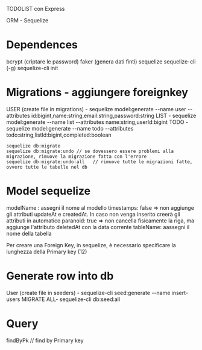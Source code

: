 TODOLIST con Express

ORM - Sequelize

# Dependences
bcrypt (criptare le password)
faker (genera dati finti)
sequelize
sequelize-cli (-g)
    sequelize-cli init

# Migrations - aggiungere foreignkey
USER (create file in migrations) - sequelize model:generate --name user --attributes id:bigint,name:string,email:string,password:string
LIST - sequelize model:generate --name list --attributes name:string,userId:bigint
TODO - sequelize model:generate --name todo --attributes todo:string,listId:bigint,completed:boolean

    sequelize db:migrate   
    sequelize db:migrate:undo // se dovessero essere problemi alla migrazione, rimuove la migrazione fatta con l'errore
    sequelize db:migrate:undo:all   // rimuove tutte le migrazioni fatte, ovvero tutte le tabelle nel db


# Model sequelize
modelName : assegni il nome al modello
timestamps: false => non aggiunge gli attributi updateAt e createdAt. In caso non venga inserito creerà gli attributi in automatico
paranoid: true => non cancella fisicamente la riga, ma aggiunge l'attributo deletedAt con la data corrente
tableName: aassegni il nome della tabella

Per creare una Foreign Key, in sequelize, è necessario specificare la lunghezza della Primary key (12)

# Generate row into db
User (create file in seeders) - sequelize-cli seed:generate --name insert-users
MIGRATE ALL- sequelize-cli db:seed:all


# Query
findByPk    // find by Primary key